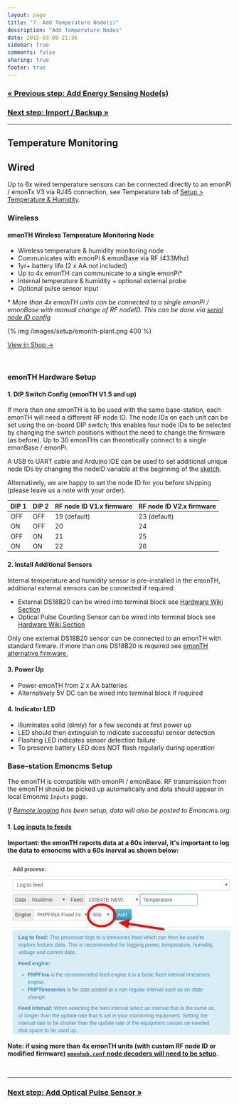 ```yaml
---
layout: page
title: "7. Add Temperature Node(s)"
description: "Add Temperature Nodes"
date: 2015-03-08 21:36
sidebar: true
comments: false
sharing: true
footer: true
---
```


### [&laquo; Previous step: Add Energy Sensing Node(s)](/setup/emontx/)

### [Next step: Import / Backup &raquo;](/setup/import/)

***

## Temperature Monitoring

## Wired

Up to 6x wired temperature sensors can be connected directly to an emonPi / emonTx V3 via RJ45 connection, see Temperature tab of [Setup > Temperature & Humidity](/setup/).

### Wireless

#### emonTH Wireless Temperature Monitoring Node

- Wireless temperature & humidity monitoring node
- Communicates with emonPi & emonBase via RF (433Mhz)
- 1yr+ battery life (2 x AA not included)
- Up to 4x emonTH can communicate to a single emonPi*
- Internal temperature & humidity + optional external probe
- Optional pulse sensor input


\* *More than 4x emonTH units can be connected to a single emonPi / emonBase with manual change of RF nodeID. This can be done via [serial node ID config](https://community.openenergymonitor.org/t/emontx-emonth-configure-rf-settings-via-serial-released-fw-v2-6-v3-2/2064?u=glyn.hudson)*

{% img /images/setup/emonth-plant.png 400 %}

<a class="btn pull-right" href="https://shop.openenergymonitor.com/emonth-433mhz-temperature-humidity-node/">View in Shop &rarr; </a>

<br>

### emonTH Hardware Setup

#### 1. DIP Switch Config (emonTH V1.5 and up)

If more than one emonTH is to be used with the same base-station, each emonTH will need a different RF node ID. The node IDs on each unit can be set using the on-board DIP switch; this enables four node IDs to be selected by changing the switch positions without the need to change the firmware (as before). Up to 30 emonTHs can theoretically connect to a single emonBase / emonPi.

A USB to UART cable and Arduino IDE can be used to set additional unique node IDs by changing the nodeID variable at the beginning of the [sketch](https://community.openenergymonitor.org/t/emontx-emonth-configure-rf-settings-via-serial-released-fw-v2-6-v3-2/2064?source_topic_id=5468).

Alternatively, we are happy to set the node ID for you before shipping (please leave us a note with your order).

| DIP 1 | DIP 2 | RF node ID V1.x firmware | RF node ID V2.x firmware |
|-------|-------|--------------------------|--------------------------|
| OFF   | OFF   | 19 (default)             | 23 (default)             |
| ON    | OFF   | 20                       | 24                       |
| OFF   | ON    | 21                       | 25                       |
| ON    | ON    | 22                       | 26                       |

#### 2. Install Additional Sensors

Internal temperature and humidity sensor is pre-installed in the emonTH, additional external sensors can be connected if required:

- External DS18B20 can be wired into terminal block see [Hardware Wiki Section](https://wiki.openenergymonitor.org/index.php/EmonTH_V1.5#External_DS18B20_Temperature_Sensor_Connections)
- Optical Pulse Counting Sensor can be wired into terminal block see [Hardware Wiki Section](https://wiki.openenergymonitor.org/index.php/EmonTH_V1.5#Pulse_Sensor_Connection)

<p class="note">
Only one external DS18B20 sensor can be connected to an emonTH with standard firmare. If more than one DS18B20 is required see <a href="https://github.com/openenergymonitor/emonth">emonTH alternative firmware.</a></p>

#### 3. Power Up
- Power emonTH from 2 x AA batteries
- Alternatively 5V DC can be wired into terminal block if required

#### 4. Indicator LED
  - Illuminates solid (dimly) for a few seconds at first power up
  - LED should then extinguish to indicate successful sensor detection
  - Flashing LED indicates sensor detection failure
  - To preserve battery LED does NOT flash regularly during operation

### Base-station Emoncms Setup

The emonTH is compatible with emonPi / emonBase. RF transmission from the emonTH should be picked up automatically and data should appear in local Emonms `Inputs` page.

*If [Remote logging](/setup/remote) has been setup, data will also be posted to Emoncms.org.*

#### 1. [Log inputs to feeds](/setup/local/)

<p class="note">
<b>Important: the emonTH reports data at a 60s interval, it's important to log the data to emoncms with a 60s inerval as shown below:</b>
</p>

![emonth input process](/images/setup/emonth-inputprocess.png)

**Note: if using more than 4x emonTH units (with custom RF node ID or modified firmware) [`emonhub.conf` node decoders will need to be setup](https://github.com/openenergymonitor/emonhub/blob/emon-pi/configuration.md).**

<br>

***

### [Next step: Add Optical Pulse Sensor &raquo;](/setup/optical-pulse-sensor)
